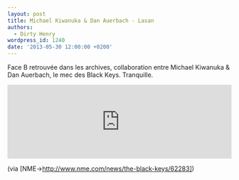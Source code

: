 ```yaml
---
layout: post
title: Michael Kiwanuka & Dan Auerbach - Lasan
authors:
  - Dirty Henry
wordpress_id: 1240
date: '2013-05-30 12:00:00 +0200'
---
```

Face B retrouvée dans les archives, collaboration entre Michael Kiwanuka & Dan Auerbach, le mec des Black Keys. Tranquille.

<iframe width="100%" height="166" scrolling="no" frameborder="no" src="https://w.soundcloud.com/player/?url=http%3A%2F%2Fapi.soundcloud.com%2Ftracks%2F37365529"></iframe>

(via [NME->http://www.nme.com/news/the-black-keys/62283])
